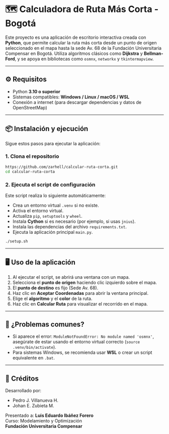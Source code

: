 
# 🗺️ Calculadora de Ruta Más Corta - Bogotá

Este proyecto es una aplicación de escritorio interactiva creada con **Python**, que permite calcular la ruta más corta desde un punto de origen seleccionado en el mapa hasta la sede Av. 68 de la Fundación Universitaria Compensar en Bogotá. Utiliza algoritmos clásicos como **Dijkstra** y **Bellman-Ford**, y se apoya en bibliotecas como `osmnx`, `networkx` y `tkintermapview`.

---

## ⚙️ Requisitos

- Python **3.10 o superior**
- Sistemas compatibles: **Windows / Linux / macOS / WSL**
- Conexión a internet (para descargar dependencias y datos de OpenStreetMap)

---

## 📦 Instalación y ejecución

Sigue estos pasos para ejecutar la aplicación:

### 1. Clona el repositorio

```bash
https://github.com/zarhell/calcular-ruta-corta.git
cd calcular-ruta-corta
```

### 2. Ejecuta el script de configuración

Este script realiza lo siguiente automáticamente:

- Crea un entorno virtual `.venv` si no existe.
- Activa el entorno virtual.
- Actualiza `pip`, `setuptools` y `wheel`.
- Instala **Cython** si es necesario (por ejemplo, si usas `jnius`).
- Instala las dependencias del archivo `requirements.txt`.
- Ejecuta la aplicación principal `main.py`.

```bash
./setup.sh
```

---

## 🖥️ Uso de la aplicación

1. Al ejecutar el script, se abrirá una ventana con un mapa.
2. Selecciona el **punto de origen** haciendo clic izquierdo sobre el mapa.
3. El **punto de destino** es fijo (Sede Av. 68).
4. Haz clic en **Aceptar Coordenadas** para abrir la ventana principal.
5. Elige el **algoritmo** y el **color** de la ruta.
6. Haz clic en **Calcular Ruta** para visualizar el recorrido en el mapa.

---

## 🧪 ¿Problemas comunes?

- Si aparece el error: `ModuleNotFoundError: No module named 'osmnx'`, asegúrate de estar usando el entorno virtual correcto (`source .venv/bin/activate`).
- Para sistemas Windows, se recomienda usar **WSL** o crear un script equivalente en `.bat`.

---

## 🧠 Créditos

Desarrollado por:

- Pedro J. Villanueva H.
- Johan E. Zubieta M.

Presentado a: **Luis Eduardo Ibáñez Forero**  
Curso: Modelamiento y Optimización  
**Fundación Universitaria Compensar**

